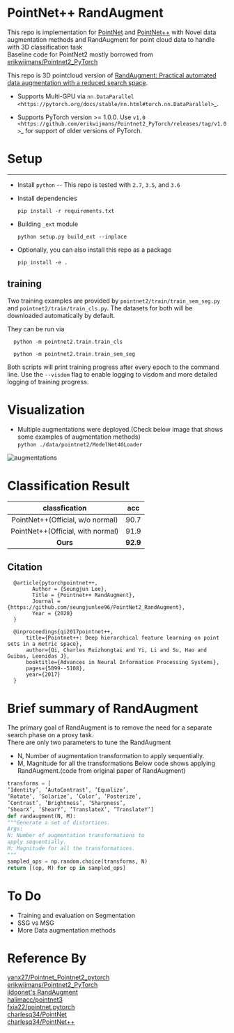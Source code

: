 # PointNet++ RandAugment

This repo is implementation for [PointNet](http://openaccess.thecvf.com/content_cvpr_2017/papers/Qi_PointNet_Deep_Learning_CVPR_2017_paper.pdf) and [PointNet++](http://papers.nips.cc/paper/7095-pointnet-deep-hierarchical-feature-learning-on-point-sets-in-a-metric-space.pdf) with Novel data augmentation methods and RandAugment for point cloud data to handle with 3D classification task<br>
Baseline code for PointNet2 mostly borrowed from [erikwijmans/Pointnet2_PyTorch](https://github.com/erikwijmans/Pointnet2_PyTorch)<br>

This repo is 3D pointcloud version of [RandAugment: Practical automated data augmentation with a reduced search space](https://arxiv.org/abs/1909.13719).

* Supports Multi-GPU via `nn.DataParallel <https://pytorch.org/docs/stable/nn.html#torch.nn.DataParallel>`_.

* Supports PyTorch version >= 1.0.0.  Use `v1.0 <https://github.com/erikwijmans/Pointnet2_PyTorch/releases/tag/v1.0>`_
  for support of older versions of PyTorch.

# Setup
-----

* Install ``python`` -- This repo is tested with ``2.7``, ``3.5``, and ``3.6``


* Install dependencies

  ```pip install -r requirements.txt```


* Building `_ext` module

  ```python setup.py build_ext --inplace```


* Optionally, you can also install this repo as a package
  
  ```pip install -e .```


training
------------------

Two training examples are provided by ``pointnet2/train/train_sem_seg.py`` and ``pointnet2/train/train_cls.py``.
The datasets for both will be downloaded automatically by default.


They can be run via

```
  python -m pointnet2.train.train_cls

  python -m pointnet2.train.train_sem_seg
```

Both scripts will print training progress after every epoch to the command line.  Use the ``--visdom`` flag to
enable logging to visdom and more detailed logging of training progress.


# Visualization
* Multiple augmentations were deployed.(Check below image that shows some examples of augmentation methods)<br>
  `python ./data/pointnet2/ModelNet40Loader`

![augmentations](./augmentations.png)

# Classification Result
|classfication|acc|
|:---:|:---:|
|PointNet++(Official, w/o normal)|90.7|
|PointNet++(Official, with normal)|91.9|
|**Ours**|**92.9**|

Citation
--------

```
  @article{pytorchpointnet++,
        Author = {Seungjun Lee},
        Title = {Pointnet++ RandAugment},
        Journal = {https://github.com/seungjunlee96/PointNet2_RandAugment},
        Year = {2020}
  }

  @inproceedings{qi2017pointnet++,
      title={Pointnet++: Deep hierarchical feature learning on point sets in a metric space},
      author={Qi, Charles Ruizhongtai and Yi, Li and Su, Hao and Guibas, Leonidas J},
      booktitle={Advances in Neural Information Processing Systems},
      pages={5099--5108},
      year={2017}
  }
 ```

# Brief summary of RandAugment
The primary goal of RandAugment is to remove the need for a separate search phase on a proxy task.<br>
There are only two parameters to tune the RandAugment
- N, Number of augmentation transformation to apply sequentially.
- M, Magnitude for all the transformations
Below code shows applying RandAugment.(code from original paper of RandAugment)
```python
transforms = [
’Identity’, ’AutoContrast’, ’Equalize’,
’Rotate’, ’Solarize’, ’Color’, ’Posterize’,
’Contrast’, ’Brightness’, ’Sharpness’,
’ShearX’, ’ShearY’, ’TranslateX’, ’TranslateY’]
def randaugment(N, M):
"""Generate a set of distortions.
Args:
N: Number of augmentation transformations to
apply sequentially.
M: Magnitude for all the transformations.
"""
sampled_ops = np.random.choice(transforms, N)
return [(op, M) for op in sampled_ops]
```
# To Do
- Training and evaluation on Segmentation
- SSG vs MSG
- More Data augmentation methods


# Reference By
[yanx27/Pointnet_Pointnet2_pytorch](https://github.com/yanx27/Pointnet_Pointnet2_pytorch)<br>
[erikwijmans/Pointnet2_PyTorch](https://github.com/erikwijmans/Pointnet2_PyTorch)<br>
[ildoonet's RandAugment](https://github.com/ildoonet/pytorch-randaugment)<br>
[halimacc/pointnet3](https://github.com/halimacc/pointnet3)<br>
[fxia22/pointnet.pytorch](https://github.com/fxia22/pointnet.pytorch)<br>
[charlesq34/PointNet](https://github.com/charlesq34/pointnet) <br>
[charlesq34/PointNet++](https://github.com/charlesq34/pointnet2)
